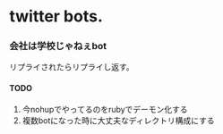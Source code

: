twitter bots.
======================
### 会社は学校じゃねぇbot
リプライされたらリプライし返す。  
#### TODO
1. 今nohupでやってるのをrubyでデーモン化する
2. 複数botになった時に大丈夫なディレクトリ構成にする
